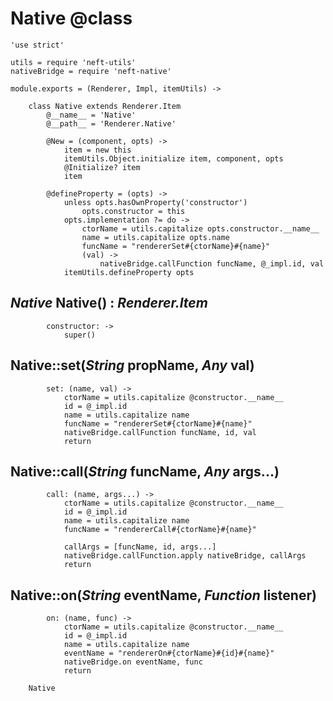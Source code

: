 Native @class
=============

	'use strict'

	utils = require 'neft-utils'
	nativeBridge = require 'neft-native'

	module.exports = (Renderer, Impl, itemUtils) ->

		class Native extends Renderer.Item
			@__name__ = 'Native'
			@__path__ = 'Renderer.Native'

			@New = (component, opts) ->
				item = new this
				itemUtils.Object.initialize item, component, opts
				@Initialize? item
				item

			@defineProperty = (opts) ->
				unless opts.hasOwnProperty('constructor')
					opts.constructor = this
				opts.implementation ?= do ->
					ctorName = utils.capitalize opts.constructor.__name__
					name = utils.capitalize opts.name
					funcName = "rendererSet#{ctorName}#{name}"
					(val) ->
						nativeBridge.callFunction funcName, @_impl.id, val
				itemUtils.defineProperty opts

*Native* Native() : *Renderer.Item*
-----------------------------------

			constructor: ->
				super()

Native::set(*String* propName, *Any* val)
-----------------------------------------

			set: (name, val) ->
				ctorName = utils.capitalize @constructor.__name__
				id = @_impl.id
				name = utils.capitalize name
				funcName = "rendererSet#{ctorName}#{name}"
				nativeBridge.callFunction funcName, id, val
				return

Native::call(*String* funcName, *Any* args...)
----------------------------------------------

			call: (name, args...) ->
				ctorName = utils.capitalize @constructor.__name__
				id = @_impl.id
				name = utils.capitalize name
				funcName = "rendererCall#{ctorName}#{name}"

				callArgs = [funcName, id, args...]
				nativeBridge.callFunction.apply nativeBridge, callArgs
				return

Native::on(*String* eventName, *Function* listener)
---------------------------------------------------

			on: (name, func) ->
				ctorName = utils.capitalize @constructor.__name__
				id = @_impl.id
				name = utils.capitalize name
				eventName = "rendererOn#{ctorName}#{id}#{name}"
				nativeBridge.on eventName, func
				return

		Native
